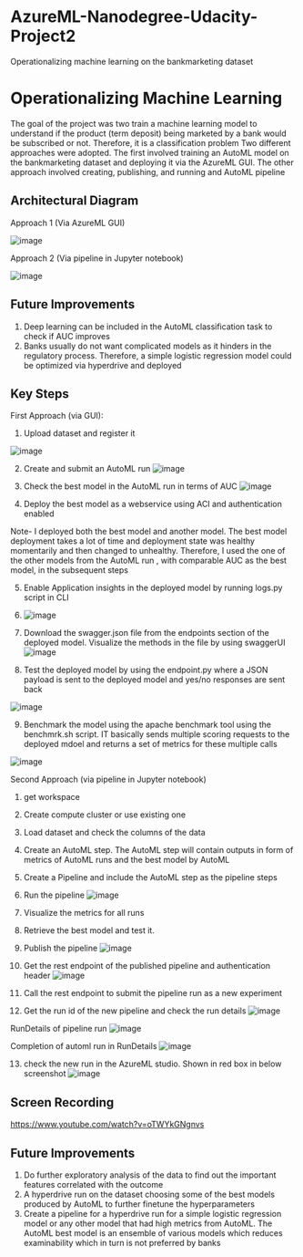 # AzureML-Nanodegree-Udacity-Project2
Operationalizing machine learning on the bankmarketing dataset

# Operationalizing Machine Learning

The goal of the project was two train a machine learning model to understand if the product (term deposit) being marketed by a bank would be subscribed or not. Therefore, it is a classification problem
Two different approaches were adopted. The first involved training an AutoML model on the bankmarketing dataset and deploying it via the AzureML GUI.
The other approach involved creating, publishing, and running and AutoML pipeline

## Architectural Diagram
Approach 1 (Via AzureML GUI)

![image](https://github.com/soumyadiptapete/AzureML-Nanodegree-Udacity-Project2/assets/20270621/adb4674e-833f-4224-827a-bff9609b24e7)



Approach 2 (Via pipeline in Jupyter notebook)

![image](https://github.com/soumyadiptapete/AzureML-Nanodegree-Udacity-Project2/assets/20270621/92c12cc1-1951-41e5-8b53-daa64f2f1bef)



## Future Improvements
1)	Deep learning can be included in the AutoML classification task to check if AUC improves
2)	Banks usually do not want complicated models as it hinders in the regulatory process. Therefore, a simple logistic regression model could be optimized via hyperdrive and deployed 

## Key Steps
First Approach (via GUI):
1)	Upload dataset and register it

![image](https://github.com/soumyadiptapete/AzureML-Nanodegree-Udacity-Project2/assets/20270621/3de514d9-294f-4110-b4a6-3239bbbb903d)




2)	Create and submit an AutoML run
![image](https://github.com/soumyadiptapete/AzureML-Nanodegree-Udacity-Project2/assets/20270621/c8f9820f-b9e4-4555-8ca9-e526b1f40f2d)




3)	Check the best model in the AutoML run in terms of AUC
![image](https://github.com/soumyadiptapete/AzureML-Nanodegree-Udacity-Project2/assets/20270621/407ccb09-b575-4c4f-8b7d-b9492010de0e)



4)	Deploy the best model as a webservice using ACI and authentication enabled

Note- I deployed both the best model and another model. The best model deployment takes a lot of time and deployment state was healthy momentarily and then changed to unhealthy. Therefore, I used the one of the other models from the AutoML run , with comparable AUC as the best model, in the subsequent steps

5)	Enable Application insights in the deployed model by running logs.py script in CLI

6) ![image](https://github.com/soumyadiptapete/AzureML-Nanodegree-Udacity-Project2/assets/20270621/3cd54c25-0978-4b3f-92fc-96eb8d294a95)



7)	Download the swagger.json file from the endpoints section of the deployed model. Visualize the methods in the file by using swaggerUI
![image](https://github.com/soumyadiptapete/AzureML-Nanodegree-Udacity-Project2/assets/20270621/8a6a4300-d0a1-43ee-9044-da8a26e14d15)




8)	Test the deployed model by using the endpoint.py where a JSON payload is sent to the deployed model and yes/no responses are sent back

![image](https://github.com/soumyadiptapete/AzureML-Nanodegree-Udacity-Project2/assets/20270621/8daedadd-b855-4315-9a69-10abf3144cd2)




9) Benchmark the model using the apache benchmark tool using the benchmrk.sh script. IT basically sends multiple scoring requests to the deployed mdoel and returns a set of metrics for these multiple calls 

![image](https://github.com/soumyadiptapete/AzureML-Nanodegree-Udacity-Project2/assets/20270621/296a91a3-5f81-4acc-8ff2-8a8d5bdd8a19)


Second Approach (via pipeline in Jupyter notebook)
1) get workspace
2) Create compute cluster or use existing one
3) Load dataset and check the columns of the data
4) Create an AutoML step. The AutoML step will contain outputs in form of metrics of AutoML runs and the best model by AutoML
5) Create a Pipeline and include the AutoML step as the pipeline steps
6) Run the pipeline
![image](https://github.com/soumyadiptapete/AzureML-Nanodegree-Udacity-Project2/assets/20270621/18189ca0-37c2-44fb-b9c1-ca822b277ce4)

7) Visualize the metrics for all runs
8) Retrieve the best model and test it.
9) Publish the pipeline
![image](https://github.com/soumyadiptapete/AzureML-Nanodegree-Udacity-Project2/assets/20270621/8084d559-e2b1-4516-999c-659616f4ebd0)

10) Get the rest endpoint of the published pipeline and authentication header 
![image](https://github.com/soumyadiptapete/AzureML-Nanodegree-Udacity-Project2/assets/20270621/419bc762-5ee5-4281-9f9f-2032e1812f13)


11) Call the rest endpoint to submit the pipeline run as a new experiment

12) Get the run id of the new pipeline and check the run details
![image](https://github.com/soumyadiptapete/AzureML-Nanodegree-Udacity-Project2/assets/20270621/ff9312f2-363d-4f4b-b881-2fb96e2ed461)

RunDetails of pipeline run
![image](https://github.com/soumyadiptapete/AzureML-Nanodegree-Udacity-Project2/assets/20270621/07d2bdc2-e43f-42e1-ae79-4a33190b4074)

Completion of automl run in RunDetails
![image](https://github.com/soumyadiptapete/AzureML-Nanodegree-Udacity-Project2/assets/20270621/78297f5e-0ba3-46a3-9fdd-845d23efe69e)





13) check the new run in the AzureML studio. Shown in red box in below screenshot
![image](https://github.com/soumyadiptapete/AzureML-Nanodegree-Udacity-Project2/assets/20270621/73e054c0-40b8-4fa5-8158-29fab055307a)



## Screen Recording
https://www.youtube.com/watch?v=oTWYkGNgnvs
## Future Improvements
1)	Do further exploratory analysis of the data to find out the important features correlated with the outcome
2)	A hyperdrive run on the dataset choosing some of the best models produced by AutoML to further finetune the hyperparameters
3)	Create a pipeline for a hyperdrive run for a simple logistic regression model or any other model that had high metrics from AutoML. The AutoML best model is an ensemble of various models which reduces examinability which in turn is not preferred by banks



